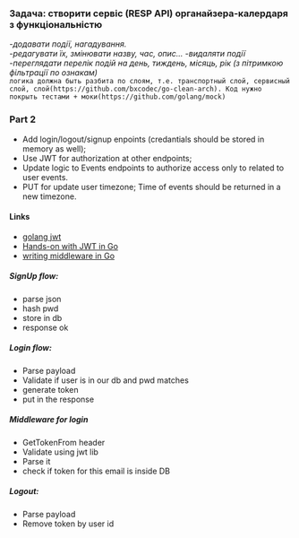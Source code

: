 ### **Задача: створити сервіс (RESP API) органайзера-калердаря з функціональністю**

-_додавати події, нагадування._     
-_редагувати їх, змінювати назву, час, опис..._
-_видаляти події_   
-_переглядати перелік подій на день, тиждень, місяць, рік (з пітримкою фільтрації по ознакам)_  
``логика должна быть разбита по слоям, т.е. транспортный слой, сервисный слой, слой(https://github.com/bxcodec/go-clean-arch).
Код нужно покрыть тестами + моки(https://github.com/golang/mock)``

### Part 2 #### 
* Add login/logout/signup enpoints (credantials should be stored in memory as well);
* Use JWT for authorization at other endpoints;
* Update logic to Events endpoints to authorize access only to related to user events.
* PUT for update user timezone; Time of events should be returned in a new timezone.
#### Links
- [golang jwt](https://github.com/golang-jwt/jwt)
- [Hands-on with JWT in Go](https://betterprogramming.pub/hands-on-with-jwt-in-golang-8c986d1bb4c0)
- [writing middleware in Go](https://medium.com/@matryer/writing-middleware-in-golang-and-how-go-makes-it-so-much-fun-4375c1246e81)

##### SignUp flow: #####
* parse json
* hash pwd    
* store in db 
* response ok

#####  Login flow: ##### 
* Parse payload 
* Validate if user is in our db and pwd matches 
* generate token
* put in the response

#####  Middleware for login ##### 
* GetTokenFrom header
* Validate using jwt lib
* Parse it
* check if token for this email is inside DB

#####  Logout: ##### 
* Parse payload
* Remove token by user id